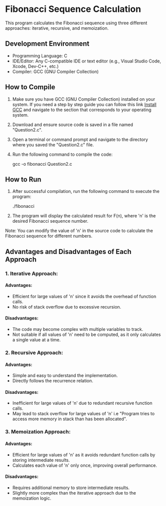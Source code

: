 # Fibonacci Sequence Calculation 

This program calculates the Fibonacci sequence using three different approaches: iterative, recursive, and memoization.

## Development Environment 

* Programming Language: C
* IDE/Editor: Any C-compatible IDE or text editor (e.g., Visual Studio Code, Xcode, Dev-C++, etc.)
* Compiler: GCC (GNU Compiler Collection)

## How to Compile 

1. Make sure you have GCC (GNU Compiler Collection) installed on your system. If you need a step by step guide you can follow this link [Install GCC](https://www.guru99.com/c-gcc-install.html) and navigate to the section that corresponds to your operating system.
2. Download and ensure source code is saved in a file named "Question2.c".
3. Open a terminal or command prompt and navigate to the directory where you saved the "Question2.c" file.
4. Run the following command to compile the code:

    gcc -o fibonacci Question2.c

## How to Run 

1. After successful compilation, run the following command to execute the program:

    ./fibonacci
            
2. The program will display the calculated result for F(n), where 'n' is the desired Fibonacci sequence number.

Note: You can modify the value of 'n' in the source code to calculate the Fibonacci sequence for different numbers.

## Advantages and Disadvantages of Each Approach 

### 1. Iterative Approach:
#### Advantages: 
- Efficient for large values of 'n' since it avoids the overhead of function calls.
- No risk of stack overflow due to excessive recursion.
#### Disadvantages: 
- The code may become complex with multiple variables to track.
- Not suitable if all values of 'n' need to be computed, as it only calculates a single value at a time.

### 2. Recursive Approach:
#### Advantages: 
- Simple and easy to understand the implementation.
- Directly follows the recurrence relation.
#### Disadvantages: 
- Inefficient for large values of 'n' due to redundant recursive function calls.
- May lead to stack overflow for large values of 'n' i.e "Program tries to access more memory in stack than has been allocated".

### 3. Memoization Approach:
#### Advantages: 
- Efficient for large values of 'n' as it avoids redundant function calls by storing intermediate results.
- Calculates each value of 'n' only once, improving overall performance.
#### Disadvantages: 
- Requires additional memory to store intermediate results.
- Slightly more complex than the iterative approach due to the memoization logic.
   
